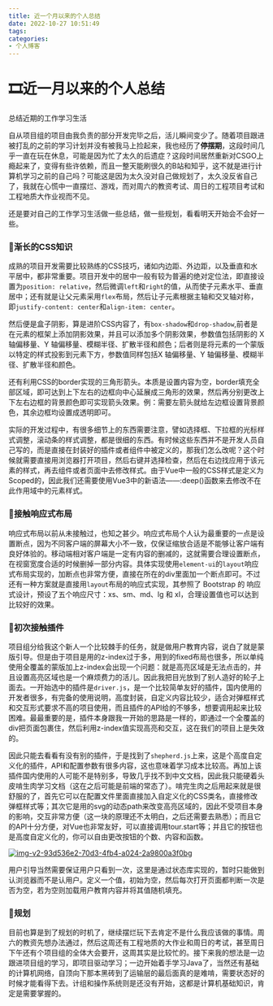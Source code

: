 ```yaml
---
title: 近一个月以来的个人总结
date: 2022-10-27 10:51:49
tags:
categories:
- 个人博客
---
```

# 🎞近一月以来的个人总结
总结近期的工作学习生活
<!-- more -->
自从项目组的项目由我负责的部分开发完毕之后，活儿瞬间变少了。随着项目跟进被打乱的之前的学习计划并没有被我马上捡起来，我也经历了**停摆期**，这段时间几乎一直在玩在休息，可能是因为忙了太久的后遗症？这段时间居然重新对CSGO上瘾起来了，变得有些许依赖，而且一整天能刷很久的B站和知乎，这不就是进行计算机学习之前的自己吗？可能这是因为太久没对自己做规划了，太久没反省自己了，我就在心慌中一直摆烂、游戏，而对周六的教资考试、周日的工程项目考试和工程地质大作业视而不见。

还是要对自己的工作学习生活做一些总结，做一些规划，看看明天开始会不会好一些。

### 🎐渐长的CSS知识

成熟的项目开发需要比较熟练的CSS技巧，诸如内边距、外边距，以及垂直和水平居中，都非常重要。项目开发中的居中一般有较为普遍的绝对定位法，即直接设置为`position: relative`，然后微调`left`和`right`的值，从而使子元素水平、垂直居中；还有就是让父元素采用`flex`布局，然后让子元素根据主轴和交叉轴对称，即`justify-content: center`和`align-item: center`。

然后便是盒子阴影，算是进阶CSS内容了，有`box-shadow`和`drop-shadow`,前者是在元素的框架上添加阴影效果，并且可以添加多个阴影效果，参数值包括阴影的 X 轴偏移量、Y 轴偏移量、模糊半径、扩散半径和颜色；后者则是将元素的一个蒙版以特定的样式投影到元素下方，参数值同样包括X 轴偏移量、Y 轴偏移量、模糊半径、扩散半径和颜色。

还有利用CSS的border实现的三角形箭头。本质是设置内容为空，border填充全部区域，即可达到上下左右的边框向中心延展成三角形的效果，然后再分别更改上下左右边框的背景颜色即可实现箭头效果。例：需要左箭头就给左边框设置背景颜色，其余边框均设置成透明即可。

实际的开发过程中，有很多细节上的东西需要注意，譬如选择框、下拉框的光标样式调整，滚动条的样式调整，都是很细的东西。有时候这些东西并不是开发人员自己写的，而是直接在封装好的插件或者组件中被定义的，那我们怎么改呢？这个时候就需要直接用浏览器打开项目，然后右键并选择检查，然后在右边找应用于该元素的样式，再去组件或者页面中去修改样式。由于Vue中一般的CSS样式是定义为Scoped的，因此我们还需要使用Vue3中的新语法——:deep()函数来去修改不在此作用域中的元素样式。

### 🎄接触响应式布局

响应式布局以前从未接触过，也知之甚少。响应式布局个人认为最重要的一点是设置断点，因为不同客户端的屏幕大小不一致，仅保证缩放合适是不能够让客户端有良好体验的。移动端相对客户端是一定有内容的删减的，这就需要合理设置断点，在视窗宽度合适的时候删掉一部分内容。具体实现使用`element-ui`的`layout`响应式布局实现的，加断点也非常方便，直接在所在的div里面加一个断点即可。不过还有一种方案就是直接用`layout`布局的响应式实现，其参照了 Bootstrap 的 响应式设计，预设了五个响应尺寸：xs、sm、md、lg 和 xl，合理设置值也可以达到比较好的效果。

### 🎍初次接触插件

项目组分给我这个新人一个比较棘手的任务，就是做用户教育内容，说白了就是蒙版引导。但是由于项目是用的z-index过于多，用到的fixed布局也很多，所以单纯使用全覆盖的蒙版加上z-index会出现一个问题：就是高亮区域是无法点击的，并且设置高亮区域也是一个麻烦费力的活儿。因此我把目光放到了别人造好的轮子上面去。一开始选中的插件是`driver.js`，是一个比较简单友好的插件，国内使用的开发者很多，有完备的使用说明，高度封装，自定义内容比较少，适合对弹框样式和交互形式要求不高的项目使用，而且插件的API给的不够多，想要调用起来比较困难。最最重要的是，插件本身跟我一开始的思路是一样的，即通过一个全覆盖的div把页面包裹住，然后利用z-index值实现高亮和交互，这在我们的项目上是失效的。

因此只能去看看有没有别的插件，于是找到了`shepherd.js`上来，这是个高度自定义化的插件，API和配置参数有很多内容，这也意味着学习成本比较高。再加上该插件国内使用的人可能不是特别多，导致几乎找不到中文文档，因此我只能硬着头皮啃生肉学习文档（这在之后可能是前端的常态了）。啃完生肉之后用起来就是很舒服的了，首先它可以在配置文件里面直接加入自定义化的CSS类名，直接修改弹框样式等；其次它是用的svg的动态path来改变高亮区域的，因此不受项目本身的影响，交互非常方便（这一块的原理还不太明白，之后还需要去熟悉）；而且它的API十分方便，对Vue也非常友好，可以直接调用tour.start等；并且它的按钮也是高度自定义化的，你可以自由更改按钮的个数、内容和函数。

<a href='https://postimg.cc/yJ3pnfWh' target='_blank' style="zoom: 100%"><img src='https://i.postimg.cc/k5TrJzmH/img-v2-93d536e2-70d3-4fb4-a024-2a9800a3f0bg.gif' border='0' alt='img-v2-93d536e2-70d3-4fb4-a024-2a9800a3f0bg'/></a>

用户引导当然需要保证用户只看到一次，这里是通过状态库实现的，暂时只能做到认浏览器而不是认用户。定义一个值，初始为空，然后每次打开页面都判断一次是否为空，若为空则加载用户教育内容并将其值随机填充。

### 🎠规划

目前也算是到了规划的时机了，继续摆烂玩下去肯定不是什么我应该做的事情。周六的教资先想办法通过，然后这周还有工程地质的大作业和周日的考试，甚至周日下午还有个项目组的全体大会要开，这周其实是比较忙的。接下来我的想法是一边跟进项目组的学习，即项目驱动学习；一边开始着手学习Java了，当然还有基础的计算机网络，自顶向下那本黑砖到了运输层的最后面真的是难啃，需要状态好的时候才能看得下去。计组和操作系统则是还没有开始，这都是计算机基础知识，肯定是需要掌握的。